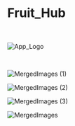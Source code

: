 # Fruit_Hub
<br>

![App_Logo](https://github.com/user-attachments/assets/cb201518-834b-4ae3-bedb-9ef2e62610f4)

<br>

![MergedImages (1)](https://github.com/user-attachments/assets/900da0bf-7af4-48d9-9e5b-aeb18fbd5a59)

![MergedImages (2)](https://github.com/user-attachments/assets/6c52c407-367c-44fa-b3a5-656693e9383b)

![MergedImages (3)](https://github.com/user-attachments/assets/3b8aa67d-25ed-453a-b59d-a6dcc5a4a350)

![MergedImages](https://github.com/user-attachments/assets/be40f012-71d3-4ae2-9c3a-c7e7f2772b34)
